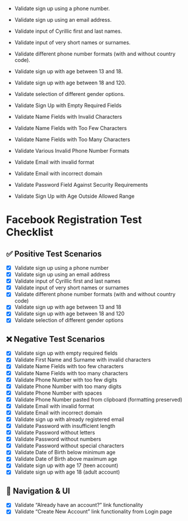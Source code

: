- Validate sign up using a phone number.
- Validate sign up using an email address.
- Validate input of Cyrillic first and last names.
- Validate input of very short names or surnames.
- Validate different phone number formats (with and without country code).
- Validate sign up with age between 13 and 18.
- Validate sign up with age between 18 and 120.
- Validate selection of different gender options.    

- Validate Sign Up with Empty Required Fields
- Validate Name Fields with Invalid Characters
- Validate Name Fields with Too Few Characters
- Validate Name Fields with Too Many Characters
- Validate Various Invalid Phone Number Formats
- Validate Email with invalid format
- Validate Email with incorrect domain
- Validate Password Field Against Security Requirements
- Validate Sign Up with Age Outside Allowed Range



# Facebook Registration Test Checklist

## ✅ Positive Test Scenarios
- [x] Validate sign up using a phone number  
- [x] Validate sign up using an email address  
- [x] Validate input of Cyrillic first and last names  
- [x] Validate input of very short names or surnames  
- [x] Validate different phone number formats (with and without country code)  
- [x] Validate sign up with age between 13 and 18  
- [x] Validate sign up with age between 18 and 120  
- [x] Validate selection of different gender options  

## ❌ Negative Test Scenarios
- [x] Validate sign up with empty required fields  
- [x] Validate First Name and Surname with invalid characters  
- [x] Validate Name Fields with too few characters  
- [x] Validate Name Fields with too many characters  
- [x] Validate Phone Number with too few digits  
- [x] Validate Phone Number with too many digits  
- [x] Validate Phone Number with spaces  
- [x] Validate Phone Number pasted from clipboard (formatting preserved)  
- [x] Validate Email with invalid format  
- [x] Validate Email with incorrect domain  
- [x] Validate sign up with already registered email  
- [x] Validate Password with insufficient length  
- [x] Validate Password without letters  
- [x] Validate Password without numbers  
- [x] Validate Password without special characters  
- [x] Validate Date of Birth below minimum age  
- [x] Validate Date of Birth above maximum age  
- [x] Validate sign up with age 17 (teen account)  
- [x] Validate sign up with age 18 (adult account)  

## 🔁 Navigation & UI
- [x] Validate “Already have an account?” link functionality  
- [x] Validate “Create New Account” link functionality from Login page  
